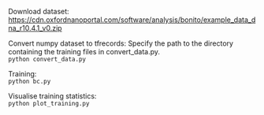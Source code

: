 Download dataset:
https://cdn.oxfordnanoportal.com/software/analysis/bonito/example_data_dna_r10.4.1_v0.zip

Convert numpy dataset to tfrecords: Specify the path to the directory containing the training files in convert_data.py.  
```python convert_data.py```

Training:  
```python bc.py```

Visualise training statistics:  
```python plot_training.py```
